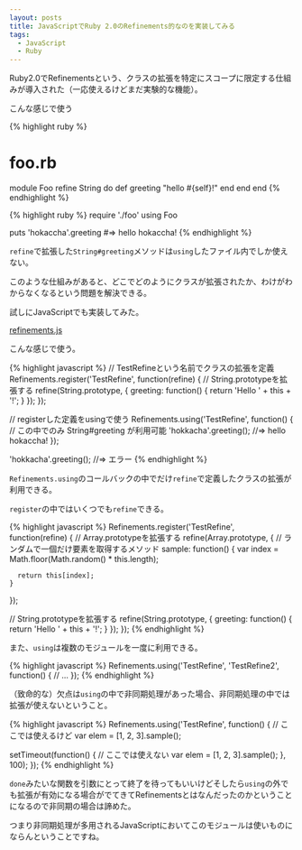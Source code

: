 ```yaml
---
layout: posts
title: JavaScriptでRuby 2.0のRefinements的なのを実装してみる
tags:
  - JavaScript
  - Ruby
---
```


Ruby2.0でRefinementsという、クラスの拡張を特定にスコープに限定する仕組みが導入された（一応使えるけどまだ実験的な機能）。

こんな感じで使う

{% highlight ruby %}
# foo.rb
module Foo
  refine String do
    def greeting
      "hello #{self}!"
    end
  end
end
{% endhighlight %}

{% highlight ruby %}
require './foo'
using Foo

puts 'hokaccha'.greeting #=> hello hokaccha!
{% endhighlight %}

`refine`で拡張した`String#greeting`メソッドは`using`したファイル内でしか使えない。

このような仕組みがあると、どこでどのようにクラスが拡張されたか、わけがわからなくなるという問題を解決できる。

試しにJavaScriptでも実装してみた。

[refinements.js](https://gist.github.com/hokaccha/5546064)

こんな感じで使う。

{% highlight javascript %}
// TestRefineという名前でクラスの拡張を定義
Refinements.register('TestRefine', function(refine) {
  // String.prototypeを拡張する
  refine(String.prototype, {
    greeting: function() {
      return 'Hello ' + this + '!';
    }
  });
});

// registerした定義をusingで使う
Refinements.using('TestRefine', function() {
  // この中でのみ String#greeting が利用可能
  'hokkacha'.greeting(); //=> hello hokaccha!
});

'hokkacha'.greeting(); //=> エラー
{% endhighlight %}

`Refinements.using`のコールバックの中でだけ`refine`で定義したクラスの拡張が利用できる。

`register`の中ではいくつでも`refine`できる。

{% highlight javascript %}
Refinements.register('TestRefine', function(refine) {
  // Array.prototypeを拡張する
  refine(Array.prototype, {
    // ランダムで一個だけ要素を取得するメソッド
    sample: function() {
      var index = Math.floor(Math.random() * this.length);

      return this[index];
    }
  });

  // String.prototypeを拡張する
  refine(String.prototype, {
    greeting: function() {
      return 'Hello ' + this + '!';
    }
  });
});
{% endhighlight %}

また、`using`は複数のモジュールを一度に利用できる。

{% highlight javascript %}
Refinements.using('TestRefine', 'TestRefine2', function() {
  // ...
});
{% endhighlight %}

（致命的な）欠点は`using`の中で非同期処理があった場合、非同期処理の中では拡張が使えないということ。

{% highlight javascript %}
Refinements.using('TestRefine', function() {
  // ここでは使えるけど
  var elem = [1, 2, 3].sample();

  setTimeout(function() {
    // ここでは使えない
    var elem = [1, 2, 3].sample();
  }, 100);
});
{% endhighlight %}

`done`みたいな関数を引数にとって終了を待ってもいいけどそしたら`using`の外でも拡張が有効になる場合がでてきてRefinementsとはなんだったのかということになるので非同期の場合は諦めた。

つまり非同期処理が多用されるJavaScriptにおいてこのモジュールは使いものにならんということですね。
